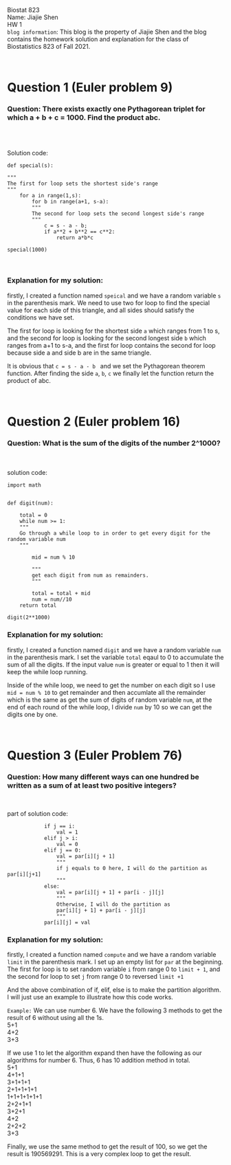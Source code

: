 Biostat 823
<br />
Name: Jiajie Shen
<br />
HW 1
<br />
`blog information`: This blog is the property of Jiajie Shen and the blog contains the homework solution and explanation for the class of Biostatistics 823 of Fall 2021.

<br />

# Question 1 (Euler problem 9)


### Question: There exists exactly one Pythagorean triplet for which a + b + c = 1000. Find the product abc.
<br />
<br />

Solution code:
```
def special(s):

"""
The first for loop sets the shortest side's range
"""
    for a in range(1,s):
        for b in range(a+1, s-a):
        """
        The second for loop sets the second longest side's range
        """
            c = s - a - b;
            if a**2 + b**2 == c**2:
                return a*b*c
            
special(1000)

```
<br />

### Explanation for my solution: 
firstly, I created a function named `speical` and we have a random variable `s` in the parenthesis mark. We need to use two for loop to find the special value for each side of this triangle, and all sides should satisfy the conditions we have set. 

The first for loop is looking for the shortest side `a` which ranges from 1 to s, and the second for loop is looking for the second longest side `b` which ranges from a+1 to s-a, and the first for loop contains the second for loop because side a and side b are in the same triangle. 

It is obvious that `c = s - a - b ` and we set the Pythagorean theorem function. After finding the side `a`, `b`, `c` we finally let the function return the product of abc.

<br />

# Question 2 (Euler problem 16)

### Question: What is the sum of the digits of the number 2^1000?

<br />
<br />
solution code:

```
import math


def digit(num):

    total = 0
    while num >= 1:
    """
    Go through a while loop to in order to get every digit for the random variable num
    """

        mid = num % 10
        
        """
        get each digit from num as remainders.
        """
    
        total = total + mid
        num = num//10
    return total
    
digit(2**1000)

```

### Explanation for my solution: 
firstly, I created a function named `digit` and we have a random variable `num` in the parenthesis mark. I set the variable `total` eqaul to 0 to accumulate the sum of all the digits. If the input value `num` is greater or equal to 1 then it will keep the while loop running.

Inside of the while loop, we need to get the number on each digit so I use `mid = num % 10` to get remainder and then accumlate all the remainder which is the same as get the sum of digits of random variable `num`, at the end of each round of the while loop, I divide `num` by 10 so we can get the digits one by one.


<br />

# Question 3 (Euler Problem 76) 

### Question: How many different ways can one hundred be written as a sum of at least two positive integers?

<br />

part of solution code:
```
            if j == i:
                val = 1
            elif j > i:
                val = 0
            elif j == 0:
                val = par[i][j + 1]
                """
                if j equals to 0 here, I will do the partition as par[i][j+1]
                """
            else:
                val = par[i][j + 1] + par[i - j][j]
                """
                Otherwise, I will do the partition as 
                par[i][j + 1] + par[i - j][j]
                """
            par[i][j] = val
```

### Explanation for my solution: 
firstly, I created a function named `compute` and we have a random variable `limit` in the parenthesis mark. I set up an empty list for `par` at the beginning. The first for loop is to set random variable `i` from range 0 to `limit + 1`, and the second for loop to set `j` from range 0 to reversed `limit +1` 

And the above combination of if, elif, else is to make the partition algorithm. I will just use an example to illustrate how this code works.

`Example:` We can use number 6. 
We have the following 3 methods to get the result of 6 without using all the 1s.
<br />
5+1
<br />
4+2
<br />
3+3

If we use 1 to let the algorithm expand then have the following as our algorithms for number 6. Thus, 6 has 10 addition method in total. 
<br />
5+1
<br />
  4+1+1
  <br />
    3+1+1+1
    <br />
      2+1+1+1+1
      <br />
        1+1+1+1+1+1
        <br />
    2+2+1+1
    <br />
  3+2+1
  <br />
4+2
<br />
  2+2+2
  <br />
3+3

Finally, we use the same method to get the result of 100, so we get the result is 190569291. This is a very complex loop to get the result. 

